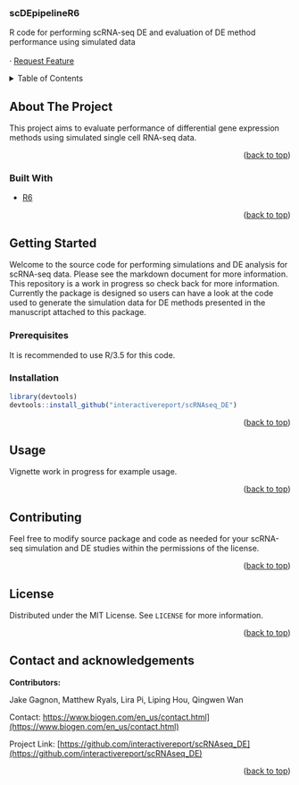 <div id="top"></div>
<!--
*** Used a trimmed-down version of the markdown template here: https://github.com/othneildrew/Best-README-Template/blob/master/BLANK_README.md
-->

<!-- PROJECT SHIELDS -->
<!--
*** I'm using markdown "reference style" links for readability.
*** Reference links are enclosed in brackets [ ] instead of parentheses ( ).
*** See the bottom of this document for the declaration of the reference variables
*** for contributors-url, forks-url, etc. This is an optional, concise syntax you may use.
*** https://www.markdownguide.org/basic-syntax/#reference-style-links
-->

<!-- PROJECT LOGO -->
<br />
<div align="left">

<h3 align="left">scDEpipelineR6</h3>

  <p align="left">
    R code for performing scRNA-seq DE and evaluation of DE method performance using simulated data
    <br />
    <br />
    ·
    <a href="https://github.com/mryals/scDEpipelineR6/issues">Request Feature</a>
  </p>
</div>

<!-- TABLE OF CONTENTS -->
<details>
  <summary>Table of Contents</summary>
  <ol>
    <li>
      <a href="#about-the-project">About The Project</a>
      <ul>
        <li><a href="#built-with">Built With</a></li>
      </ul>
    </li>
    <li>
      <a href="#getting-started">Getting Started</a>
      <ul>
        <li><a href="#prerequisites">Prerequisites</a></li>
        <li><a href="#installation">Installation</a></li>
      </ul>
    </li>
    <li><a href="#usage">Usage</a></li>
    <li><a href="#contributing">Contributing</a></li>
    <li><a href="#license">License</a></li>
    <li><a href="#contact">Contact</a></li>
  </ol>
</details>

<!-- ABOUT THE PROJECT -->
## About The Project

This project aims to evaluate performance of differential gene expression methods using simulated single cell RNA-seq data.  

<p align="right">(<a href="#top">back to top</a>)</p>

### Built With

* [R6](https://r6.r-lib.org/)

<p align="right">(<a href="#top">back to top</a>)</p>

<!-- GETTING STARTED -->
## Getting Started

Welcome to the source code for performing simulations and DE analysis for scRNA-seq data.  Please see the markdown document for more information.  This repository is a work in progress so check back for more information.  Currently the package is designed so users can have a look at the code used to generate the simulation data for DE methods presented in the manuscript attached to this package.

### Prerequisites

It is recommended to use R/3.5 for this code.

### Installation

```r
library(devtools)
devtools::install_github("interactivereport/scRNAseq_DE")
```

<p align="right">(<a href="#top">back to top</a>)</p>


<!-- USAGE EXAMPLES -->
## Usage

Vignette work in progress for example usage.

<p align="right">(<a href="#top">back to top</a>)</p>


<!-- CONTRIBUTING -->
## Contributing

Feel free to modify source package and code as needed for your scRNA-seq simulation and DE studies within the permissions of the license.

<p align="right">(<a href="#top">back to top</a>)</p>


<!-- LICENSE -->
## License

Distributed under the MIT License. See `LICENSE` for more information.

<p align="right">(<a href="#top">back to top</a>)</p>


<!-- CONTACT -->
## Contact and acknowledgements

**Contributors:**  

Jake Gagnon, Matthew Ryals, Lira Pi, Liping Hou, Qingwen Wan

Contact: https://www.biogen.com/en_us/contact.html](https://www.biogen.com/en_us/contact.html)

Project Link: [https://github.com/interactivereport/scRNAseq_DE](https://github.com/interactivereport/scRNAseq_DE)

<p align="right">(<a href="#top">back to top</a>)</p>

<!-- MARKDOWN LINKS & IMAGES -->
<!-- https://www.markdownguide.org/basic-syntax/#reference-style-links -->
